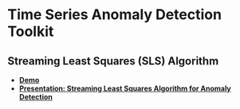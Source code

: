 # Time Series Anomaly Detection Toolkit

## Streaming Least Squares (SLS) Algorithm

- **[Demo](http://nbviewer.jupyter.org/github/MSRDL/TSA/blob/master/demo.ipynb)**
- **[Presentation: Streaming Least Squares Algorithm for Anomaly Detection](https://1drv.ms/p/s!Ar57GyE1TzYYh_UGeQ8ATUAytx52Fw)**
